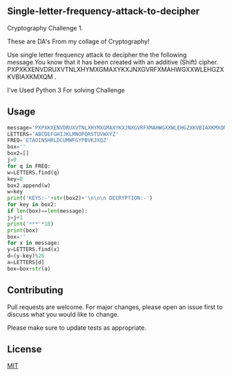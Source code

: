 ## Single-letter-frequency-attack-to-decipher


Cryptography Challenge 1.

These are DA's From my collage of Cryptography! 

Use single letter frequency attack to decipher the the following message.You know that it has been created with an additive (Shift) cipher. PXPXKXENVDRUXVTNLXHYMXGMAXYKXJNXGVRFXMAHWGXXWLEHGZXKVBIAXKMXQM . 

I've Used Python 3 For solving Challenge


## Usage

```python
message='PXPXKXENVDRUXVTNLXHYMXGMAXYKXJNXGVRFXMAHWGXXWLEHGZXKVBIAXKMXQM'
LETTERS='ABCDEFGHIJKLMNOPQRSTUVWXYZ'
FREQ='ETAOINSHRLDCUMWFGYPBVKJXQZ'
box=''
box2=[]
j=0
for q in FREQ:
w=LETTERS.find(q)
key=0
box2.append(w)
w=key
print('KEYS:-'+str(box2)+'\n\n\n DECRYPTION:-')
for key in box2:
if len(box)==len(message):
j=j+1
print('***'*10)
print(box)
box=''
for x in message:
y=LETTERS.find(x)
d=(y-key)%26
a=LETTERS[d]
box=box+str(a)

```

## Contributing

Pull requests are welcome. For major changes, please open an issue first to discuss what you would like to change.

Please make sure to update tests as appropriate.

## License
[MIT](https://choosealicense.com/licenses/mit/)
